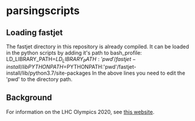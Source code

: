 # parsingscripts

## Loading fastjet 

The fastjet directory in this repository is already compiled. It can be loaded in the python scripts by adding it's path to bash_profile:
LD_LIBRARY_PATH=$LD_LIBRARY_PATH:'pwd'/fastjet-install/lib
PYTHONPATH=$PYTHONPATH:'pwd'/fastjet-install/lib/python3.7/site-packages
In the above lines you need to edit the 'pwd' to the directory path.

## Background

For information on the LHC Olympics 2020, see [this website](https://indico.cern.ch/event/809820/page/16782-lhcolympics2020).


